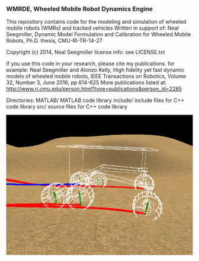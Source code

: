 ### WMRDE, Wheeled Mobile Robot Dynamics Engine ###

This repository contains code for the modeling and simulation of wheeled mobile robots (WMRs) and tracked vehicles
Written in support of:
Neal Seegmiller, Dynamic Model Formulation and Calibration for Wheeled Mobile Robots, Ph.D. thesis, CMU-RI-TR-14-27

Copyright (c) 2014, Neal Seegmiller
license info: see LICENSE.txt

If you use this code in your research, please cite my publications. for example:
Neal Seegmiller and Alonzo Kelly, High fidelity yet fast dynamic models of wheeled mobile robots, 
IEEE Transactions on Robotics, Volume 32, Number 3, June 2016, pp 614-625
More publications listed at: http://www.ri.cmu.edu/person.html?type=publications&person_id=2285

Directories:
MATLAB/     MATLAB code library
include/    include files for C++ code library
src/        source files for C++ code library


![Rocky rover simulation screenshot](./doc/rocky_sim_screenshot.png)


